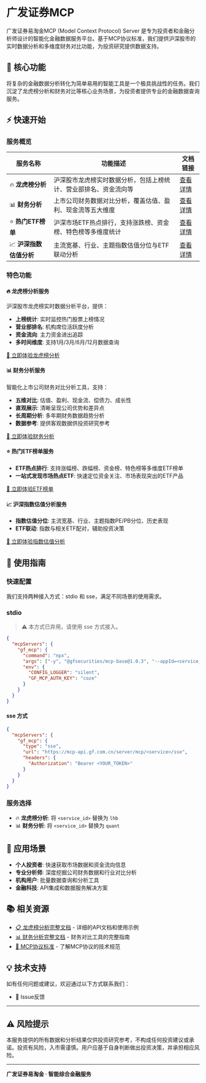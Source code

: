 # 广发证券MCP

广发证券易淘金MCP (Model Context Protocol) Server 是专为投资者和金融分析师设计的智能化金融数据服务平台。基于MCP协议标准，我们提供沪深股市的实时数据分析和多维度财务对比功能，为投资研究提供数据支持。

## 🚀 核心功能

将复杂的金融数据分析转化为简单易用的智能工具是一个极具挑战性的任务。我们沉淀了龙虎榜分析和财务对比等核心业务场景，为投资者提供专业的金融数据查询服务。

## ⚡ 快速开始

### 服务概览

| 服务名称 | 功能描述 | 文档链接 |
|---------|----------|----------|
| 🔥 **龙虎榜分析** | 沪深股市龙虎榜实时数据分析，包括上榜统计、营业部排名、资金流向等 | [查看详情](./lhb.md) |
| 📊 **财务分析** | 上市公司财务数据对比分析，覆盖估值、盈利、现金流等五大维度 | [查看详情](./quant.md) |
| ⭐ **热门ETF榜单** | 沪深市场ETF热点排行，支持涨跌榜、资金榜、特色榜等多维度统计 | [查看详情](./etf_rank.md) |
| 📈 **沪深指数估值分析** | 主流宽基、行业、主题指数估值分位与ETF联动分析 | [查看详情](./windmill.md) |

### 特色功能

#### 🔥 龙虎榜分析服务

沪深股市龙虎榜实时数据分析平台，提供：

- **上榜统计**: 实时监控热门股票上榜情况
- **营业部排名**: 机构席位活跃度分析
- **资金流向**: 主力资金进出追踪
- **多时间维度**: 支持1月/3月/6月/12月数据查询

[🚀 立即体验龙虎榜分析](./lhb.md)

#### 📊 财务分析服务

智能化上市公司财务对比分析工具，支持：

- **五维对比**: 估值、盈利、现金流、偿债力、成长性
- **直观展示**: 清晰呈现公司优势和差异点
- **长周期分析**: 多年期财务数据趋势分析
- **数据参考**: 提供客观数据供投资研究参考

[🚀 立即体验财务分析](./quant.md)

#### ⭐ 热门ETF榜单服务

- **ETF热点排行**: 支持涨幅榜、跌幅榜、资金榜、特色榜等多维度ETF榜单
- **一站式发现市场热点ETF**: 快速定位资金关注、市场表现突出的ETF产品

[🚀 立即体验ETF榜单](./etf_rank.md)

#### 📈 沪深指数估值分析服务

- **指数估值分位**: 主流宽基、行业、主题指数PE/PB分位、历史表现
- **ETF联动**: 指数与相关ETF配对，辅助投资决策

[🚀 立即体验指数估值分析](./windmill.md)

## 📖 使用指南

### 快速配置

我们支持两种接入方式：stdio 和 sse，满足不同场景的使用需求。

### stdio

> ⚠️ 本方式已弃用，请使用 sse 方式接入。

```json
{
  "mcpServers": {
    "gf_mcp": {
      "command": "npx",
      "args": ["-y", "@gfsecurities/mcp-base@1.0.3", "--appId=<service_id>", "--sync=false"],
      "env": {
        "CONFIG_LOGGER": "silent",
        "GF_MCP_AUTH_KEY": "coze"
      }
    }
  }
}
```

#### sse 方式

```json
{
  "mcpServers": {
    "gf_mcp": {
      "type": "sse",
      "url": "https://mcp-api.gf.com.cn/server/mcp/<service>/sse",
      "headers": {
        "Authorization": "Bearer <YOUR_TOKEN>"
      }
    }
  }
}
```

### 服务选择

- 🔥 **龙虎榜分析**: 将 `<service_id>` 替换为 `lhb`
- 📊 **财务分析**: 将 `<service_id>` 替换为 `quant`

## 🎯 应用场景

- **个人投资者**: 快速获取市场数据和资金流向信息
- **专业分析师**: 深度挖掘公司财务数据和行业对比分析
- **机构用户**: 批量数据查询和分析工具
- **金融科技**: API集成和数据服务解决方案

## 📚 相关资源

- [📋 龙虎榜分析完整文档](./lhb.md) - 详细的API文档和使用示例
- [📊 财务分析完整文档](./quant.md) - 财务对比工具的完整指南
- [🔗 MCP协议标准](https://github.com/modelcontextprotocol/specification) - 了解MCP协议的技术规范

## 💡 技术支持

如有任何问题或建议，欢迎通过以下方式联系我们：

- 🐛 Issue反馈

---

## ⚠️ 风险提示

本服务提供的所有数据和分析结果仅供投资研究参考，不构成任何投资建议或承诺。投资有风险，入市需谨慎。用户应基于自身判断做出投资决策，并承担相应风险。

---

**广发证券易淘金 · 智能综合金融服务**

